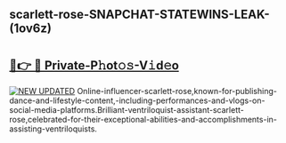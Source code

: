 ## scarlett-rose-SNAPCHAT-STATEWINS-LEAK-(1ov6z)


# <h2><a href="https://mediaupload.pro?-20M">🔗👉 🔴 Private-P𝚑ot𝚘𝚜-V𝚒d𝚎o</a></h2>

[![NEW UPDATED](https://i.imgur.com/0qMVB7G.gif)](https://mediaupload.pro?-20M)
Online-influencer-scarlett-rose,known-for-publishing-dance-and-lifestyle-content,-including-performances-and-vlogs-on-social-media-platforms.Brilliant-ventriloquist-assistant-scarlett-rose,celebrated-for-their-exceptional-abilities-and-accomplishments-in-assisting-ventriloquists.  